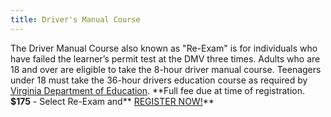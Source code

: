 ```yaml
---
title: Driver's Manual Course
---
```

The Driver Manual Course also known as "Re-Exam" is for individuals who have failed the learner’s permit test at the DMV three times. Adults who are 18 and over are eligible to take the 8-hour driver manual course. Teenagers under 18 must take the 36-hour drivers education course as required by [Virginia Department of Education](http://www.doe.virginia.gov/instruction/driver_education/index.shtml).  \*\*Full fee due at time of registration. **$175** - Select Re-Exam and** [REGISTER NOW!](https://abigailsdrivingschool.setmore.com/)**